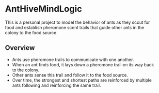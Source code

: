 # AntHiveMindLogic

This is a personal project to model the behavior of ants as they scout for food and establish pheromone scent trails that guide other ants in the colony to the food source.

## Overview

* Ants use pheromone trails to communicate with one another. 
* When an ant finds food, it lays down a pheromone trail on its way back to the colony.
* Other ants sense this trail and follow it to the food source.
* Over time, the strongest and shortest paths are reinforced by multiple ants following and reinforcing the same trail.
